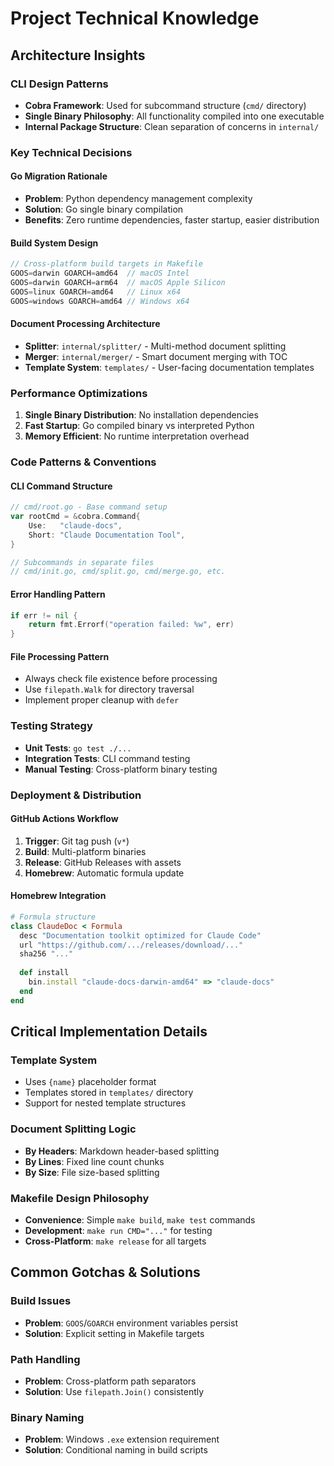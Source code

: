 # Project Technical Knowledge

## Architecture Insights

### CLI Design Patterns
- **Cobra Framework**: Used for subcommand structure (`cmd/` directory)
- **Single Binary Philosophy**: All functionality compiled into one executable
- **Internal Package Structure**: Clean separation of concerns in `internal/`

### Key Technical Decisions

#### Go Migration Rationale
- **Problem**: Python dependency management complexity
- **Solution**: Go single binary compilation
- **Benefits**: Zero runtime dependencies, faster startup, easier distribution

#### Build System Design
```go
// Cross-platform build targets in Makefile
GOOS=darwin GOARCH=amd64  // macOS Intel
GOOS=darwin GOARCH=arm64  // macOS Apple Silicon  
GOOS=linux GOARCH=amd64   // Linux x64
GOOS=windows GOARCH=amd64 // Windows x64
```

#### Document Processing Architecture
- **Splitter**: `internal/splitter/` - Multi-method document splitting
- **Merger**: `internal/merger/` - Smart document merging with TOC
- **Template System**: `templates/` - User-facing documentation templates

### Performance Optimizations
1. **Single Binary Distribution**: No installation dependencies
2. **Fast Startup**: Go compiled binary vs interpreted Python
3. **Memory Efficient**: No runtime interpretation overhead

### Code Patterns & Conventions

#### CLI Command Structure
```go
// cmd/root.go - Base command setup
var rootCmd = &cobra.Command{
    Use:   "claude-docs",
    Short: "Claude Documentation Tool",
}

// Subcommands in separate files
// cmd/init.go, cmd/split.go, cmd/merge.go, etc.
```

#### Error Handling Pattern
```go
if err != nil {
    return fmt.Errorf("operation failed: %w", err)
}
```

#### File Processing Pattern
- Always check file existence before processing
- Use `filepath.Walk` for directory traversal
- Implement proper cleanup with `defer`

### Testing Strategy
- **Unit Tests**: `go test ./...`
- **Integration Tests**: CLI command testing
- **Manual Testing**: Cross-platform binary testing

### Deployment & Distribution

#### GitHub Actions Workflow
1. **Trigger**: Git tag push (`v*`)
2. **Build**: Multi-platform binaries
3. **Release**: GitHub Releases with assets
4. **Homebrew**: Automatic formula update

#### Homebrew Integration
```ruby
# Formula structure
class ClaudeDoc < Formula
  desc "Documentation toolkit optimized for Claude Code"
  url "https://github.com/.../releases/download/..."
  sha256 "..."
  
  def install
    bin.install "claude-docs-darwin-amd64" => "claude-docs"
  end
end
```

## Critical Implementation Details

### Template System
- Uses `{name}` placeholder format
- Templates stored in `templates/` directory
- Support for nested template structures

### Document Splitting Logic
- **By Headers**: Markdown header-based splitting
- **By Lines**: Fixed line count chunks
- **By Size**: File size-based splitting

### Makefile Design Philosophy
- **Convenience**: Simple `make build`, `make test` commands
- **Development**: `make run CMD="..."` for testing
- **Cross-Platform**: `make release` for all targets

## Common Gotchas & Solutions

### Build Issues
- **Problem**: `GOOS`/`GOARCH` environment variables persist
- **Solution**: Explicit setting in Makefile targets

### Path Handling
- **Problem**: Cross-platform path separators
- **Solution**: Use `filepath.Join()` consistently

### Binary Naming
- **Problem**: Windows `.exe` extension requirement
- **Solution**: Conditional naming in build scripts